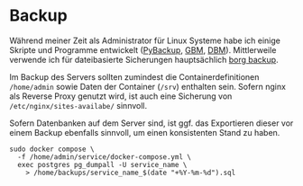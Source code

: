 # Backup

Während meiner Zeit als Administrator für Linux Systeme habe ich einige Skripte und Programme entwickelt
([PyBackup](https://github.com/felbinger/PyBackup),
[GBM](https://github.com/felbinger/GBM),
[DBM](https://github.com/felbinger/dbm)). Mittlerweile verwende ich für dateibasierte Sicherungen
hauptsächlich [borg backup](https://borgbackup.readthedocs.io/en/stable/).

Im Backup des Servers sollten zumindest die Containerdefinitionen `/home/admin`
sowie Daten der Container (`/srv`) enthalten sein. Sofern nginx als Reverse
Proxy genutzt wird, ist auch eine Sicherung von `/etc/nginx/sites-availabe/` sinnvoll.

Sofern Datenbanken auf dem Server sind, ist ggf. das Exportieren dieser
vor einem Backup ebenfalls sinnvoll, um einen konsistenten Stand zu haben.
```shell
sudo docker compose \
  -f /home/admin/service/docker-compose.yml \
  exec postgres pg_dumpall -U service_name \
    > /home/backups/service_name_$(date "+%Y-%m-%d").sql
```